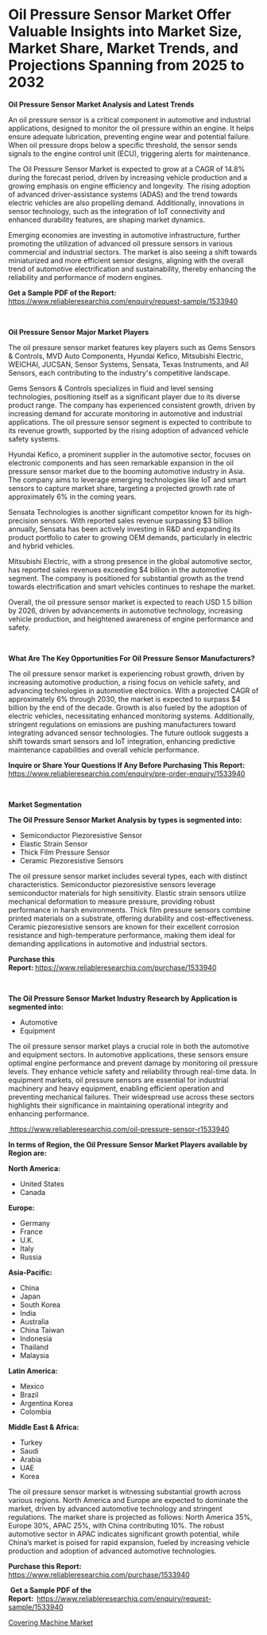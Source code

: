 <p><h1>Oil Pressure Sensor Market Offer Valuable Insights into Market Size, Market Share, Market Trends, and Projections Spanning from 2025 to 2032</h1></p><p><strong>Oil Pressure Sensor Market Analysis and Latest Trends</strong></p>
<p><p>An oil pressure sensor is a critical component in automotive and industrial applications, designed to monitor the oil pressure within an engine. It helps ensure adequate lubrication, preventing engine wear and potential failure. When oil pressure drops below a specific threshold, the sensor sends signals to the engine control unit (ECU), triggering alerts for maintenance.</p><p>The Oil Pressure Sensor Market is expected to grow at a CAGR of 14.8% during the forecast period, driven by increasing vehicle production and a growing emphasis on engine efficiency and longevity. The rising adoption of advanced driver-assistance systems (ADAS) and the trend towards electric vehicles are also propelling demand. Additionally, innovations in sensor technology, such as the integration of IoT connectivity and enhanced durability features, are shaping market dynamics.</p><p>Emerging economies are investing in automotive infrastructure, further promoting the utilization of advanced oil pressure sensors in various commercial and industrial sectors. The market is also seeing a shift towards miniaturized and more efficient sensor designs, aligning with the overall trend of automotive electrification and sustainability, thereby enhancing the reliability and performance of modern engines.</p></p>
<p><strong>Get a Sample PDF of the Report:&nbsp;</strong> <a href="https://www.reliableresearchiq.com/enquiry/request-sample/1533940?utm_campaign=2200&utm_medium=2&utm_source=Github&utm_content=ia&utm_term=17022025&utm_id=oil-pressure-sensor">https://www.reliableresearchiq.com/enquiry/request-sample/1533940</a></p>
<p>&nbsp;</p>
<p><strong>Oil Pressure Sensor Major Market Players</strong></p>
<p><p>The oil pressure sensor market features key players such as Gems Sensors & Controls, MVD Auto Components, Hyundai Kefico, Mitsubishi Electric, WEICHAI, JUCSAN, Sensor Systems, Sensata, Texas Instruments, and All Sensors, each contributing to the industry's competitive landscape.</p><p>Gems Sensors & Controls specializes in fluid and level sensing technologies, positioning itself as a significant player due to its diverse product range. The company has experienced consistent growth, driven by increasing demand for accurate monitoring in automotive and industrial applications. The oil pressure sensor segment is expected to contribute to its revenue growth, supported by the rising adoption of advanced vehicle safety systems.</p><p>Hyundai Kefico, a prominent supplier in the automotive sector, focuses on electronic components and has seen remarkable expansion in the oil pressure sensor market due to the booming automotive industry in Asia. The company aims to leverage emerging technologies like IoT and smart sensors to capture market share, targeting a projected growth rate of approximately 6% in the coming years.</p><p>Sensata Technologies is another significant competitor known for its high-precision sensors. With reported sales revenue surpassing $3 billion annually, Sensata has been actively investing in R&D and expanding its product portfolio to cater to growing OEM demands, particularly in electric and hybrid vehicles.</p><p>Mitsubishi Electric, with a strong presence in the global automotive sector, has reported sales revenues exceeding $4 billion in the automotive segment. The company is positioned for substantial growth as the trend towards electrification and smart vehicles continues to reshape the market.</p><p>Overall, the oil pressure sensor market is expected to reach USD 1.5 billion by 2026, driven by advancements in automotive technology, increasing vehicle production, and heightened awareness of engine performance and safety.</p></p>
<p>&nbsp;</p>
<p><strong>What Are The Key Opportunities For Oil Pressure Sensor Manufacturers?</strong></p>
<p><p>The oil pressure sensor market is experiencing robust growth, driven by increasing automotive production, a rising focus on vehicle safety, and advancing technologies in automotive electronics. With a projected CAGR of approximately 6% through 2030, the market is expected to surpass $4 billion by the end of the decade. Growth is also fueled by the adoption of electric vehicles, necessitating enhanced monitoring systems. Additionally, stringent regulations on emissions are pushing manufacturers toward integrating advanced sensor technologies. The future outlook suggests a shift towards smart sensors and IoT integration, enhancing predictive maintenance capabilities and overall vehicle performance.</p></p>
<p><strong>Inquire or Share Your Questions If Any Before Purchasing This Report:</strong> <a href="https://www.reliableresearchiq.com/enquiry/pre-order-enquiry/1533940?utm_campaign=2200&utm_medium=2&utm_source=Github&utm_content=ia&utm_term=17022025&utm_id=oil-pressure-sensor">https://www.reliableresearchiq.com/enquiry/pre-order-enquiry/1533940</a></p>
<p>&nbsp;</p>
<p><strong>Market Segmentation</strong></p>
<p><strong>The Oil Pressure Sensor Market Analysis by types is segmented into:</strong></p>
<p><ul><li>Semiconductor Piezoresistive Sensor</li><li>Elastic Strain Sensor</li><li>Thick Film Pressure Sensor</li><li>Ceramic Piezoresistive Sensors</li></ul></p>
<p><p>The oil pressure sensor market includes several types, each with distinct characteristics. Semiconductor piezoresistive sensors leverage semiconductor materials for high sensitivity. Elastic strain sensors utilize mechanical deformation to measure pressure, providing robust performance in harsh environments. Thick film pressure sensors combine printed materials on a substrate, offering durability and cost-effectiveness. Ceramic piezoresistive sensors are known for their excellent corrosion resistance and high-temperature performance, making them ideal for demanding applications in automotive and industrial sectors.</p></p>
<p><strong>Purchase this Report:&nbsp;</strong><a href="https://www.reliableresearchiq.com/purchase/1533940?utm_campaign=2200&utm_medium=2&utm_source=Github&utm_content=ia&utm_term=17022025&utm_id=oil-pressure-sensor">https://www.reliableresearchiq.com/purchase/1533940</a></p>
<p>&nbsp;</p>
<p><strong>The Oil Pressure Sensor Market Industry Research by Application is segmented into:</strong></p>
<p><ul><li>Automotive</li><li>Equipment</li></ul></p>
<p><p>The oil pressure sensor market plays a crucial role in both the automotive and equipment sectors. In automotive applications, these sensors ensure optimal engine performance and prevent damage by monitoring oil pressure levels. They enhance vehicle safety and reliability through real-time data. In equipment markets, oil pressure sensors are essential for industrial machinery and heavy equipment, enabling efficient operation and preventing mechanical failures. Their widespread use across these sectors highlights their significance in maintaining operational integrity and enhancing performance.</p></p>
<p><a href="https://www.reliableresearchiq.com/oil-pressure-sensor-r1533940?utm_campaign=2200&utm_medium=2&utm_source=Github&utm_content=ia&utm_term=17022025&utm_id=oil-pressure-sensor">&nbsp;https://www.reliableresearchiq.com/oil-pressure-sensor-r1533940</a></p>
<p><strong>In terms of Region, the Oil Pressure Sensor Market Players available by Region are:</strong></p>
<p>
    <p> <strong> North America: </strong>
        <ul>
            <li>United States</li>
            <li>Canada</li>
        </ul>
        </p> 
    <p> <strong> Europe: </strong>
        <ul>
            <li>Germany</li>
            <li>France</li>
            <li>U.K.</li>
            <li>Italy</li>
            <li>Russia</li>
        </ul>
        </p> 
    <p> <strong> Asia-Pacific: </strong>
        <ul>
            <li>China</li>
            <li>Japan</li>
            <li>South Korea</li>
            <li>India</li>
            <li>Australia</li>
            <li>China Taiwan</li>
            <li>Indonesia</li>
            <li>Thailand</li>
            <li>Malaysia</li>
        </ul>
        </p> 
    <p> <strong> Latin America: </strong>
        <ul>
            <li>Mexico</li>
            <li>Brazil</li>
            <li>Argentina Korea</li>
            <li>Colombia</li>
        </ul>
        </p> 
    <p> <strong> Middle East & Africa: </strong>
        <ul>
            <li>Turkey</li>
            <li>Saudi</li>
            <li>Arabia</li>
            <li>UAE</li>
            <li>Korea</li>
        </ul>
    </p>
    </p>
<p><p>The oil pressure sensor market is witnessing substantial growth across various regions. North America and Europe are expected to dominate the market, driven by advanced automotive technology and stringent regulations. The market share is projected as follows: North America 35%, Europe 30%, APAC 25%, with China contributing 10%. The robust automotive sector in APAC indicates significant growth potential, while China’s market is poised for rapid expansion, fueled by increasing vehicle production and adoption of advanced automotive technologies.</p></p>
<p><strong>Purchase this Report: </strong><a href="https://www.reliableresearchiq.com/purchase/1533940?utm_campaign=2200&utm_medium=2&utm_source=Github&utm_content=ia&utm_term=17022025&utm_id=oil-pressure-sensor">https://www.reliableresearchiq.com/purchase/1533940</a></p>
<p>&nbsp;<strong>Get a Sample PDF of the Report:&nbsp;&nbsp;</strong><a href="https://www.reliableresearchiq.com/enquiry/request-sample/1533940?utm_campaign=2200&utm_medium=2&utm_source=Github&utm_content=ia&utm_term=17022025&utm_id=oil-pressure-sensor">https://www.reliableresearchiq.com/enquiry/request-sample/1533940</a></p>
<p><strong></strong></p>
<p><p><a href="https://github.com/shondapmbau/Market-Research-Report-List-1/blob/main/covering-machine-market.md?utm_campaign=2200&utm_medium=2&utm_source=Github&utm_content=ia&utm_term=17022025&utm_id=oil-pressure-sensor">Covering Machine Market</a></p></p>